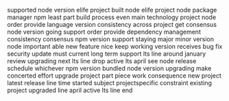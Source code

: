supported node version elife project built node elife project node package manager npm least part build process even main technology project node order provide language version consistency across project get consensus node version going support order provide dependency management consistency consensus npm version support staying major minor version node important able new feature nice keep working version receives bug fix security update must current long term support lts line around january review upgrading next lts line drop active lts april see node release schedule whichever npm version bundled node version upgrading make concerted effort upgrade project part piece work consequence new project latest release line time started subject projectspecific constraint existing project upgraded line april active lts line end